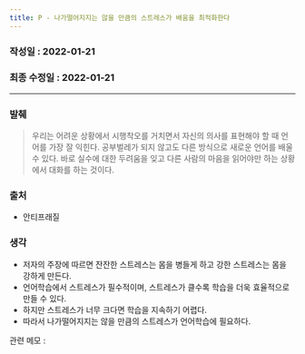 ```yaml
---
title: P - 나가떨어지지는 않을 만큼의 스트레스가 배움을 최적화한다
---
```


### 작성일 : 2022-01-21 
### 최종 수정일 : 2022-01-21
----
### 발췌
>우리는 어려운 상황에서 시행착오를 거치면서 자신의 의사를 표현해야 할 때 언어를 가장 잘 익힌다. 공부벌레가 되지 않고도 다른 방식으로 새로운 언어를 배울 수 있다. 바로 실수에 대한 두려움을 잊고 다른 사람의 마음을 읽어야만 하는 상황에서 대화를 하는 것이다.

### 출처
- 안티프래질

### 생각
- 저자의 주장에 따르면 잔잔한 스트레스는 몸을 병들게 하고 강한 스트레스는 몸을 강하게 만든다.
- 언어학습에서 스트레스가 필수적이며, 스트레스가 클수록 학습을 더욱 효율적으로 만들 수 있다.
- 하지만 스트레스가 너무 크다면 학습을 지속하기 어렵다.
- 따라서 나가떨어지지는 않을 만큼의 스트레스가 언어학습에 필요하다.

관련 메모 : 

